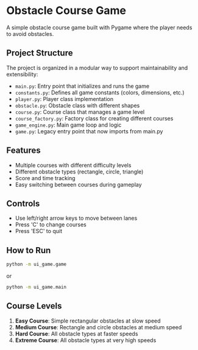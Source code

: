 # Obstacle Course Game

A simple obstacle course game built with Pygame where the player needs to avoid obstacles.

## Project Structure

The project is organized in a modular way to support maintainability and extensibility:

- `main.py`: Entry point that initializes and runs the game
- `constants.py`: Defines all game constants (colors, dimensions, etc.)
- `player.py`: Player class implementation
- `obstacle.py`: Obstacle class with different shapes
- `course.py`: Course class that manages a game level
- `course_factory.py`: Factory class for creating different courses
- `game_engine.py`: Main game loop and logic
- `game.py`: Legacy entry point that now imports from main.py

## Features

- Multiple courses with different difficulty levels
- Different obstacle types (rectangle, circle, triangle)
- Score and time tracking
- Easy switching between courses during gameplay

## Controls

- Use left/right arrow keys to move between lanes
- Press 'C' to change courses
- Press 'ESC' to quit

## How to Run

```bash
python -m ui_game.game
```

or

```bash
python -m ui_game.main
```

## Course Levels

1. **Easy Course**: Simple rectangular obstacles at slow speed
2. **Medium Course**: Rectangle and circle obstacles at medium speed
3. **Hard Course**: All obstacle types at faster speeds
4. **Extreme Course**: All obstacle types at very high speeds 